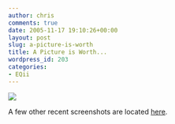 ```yaml
---
author: chris
comments: true
date: 2005-11-17 19:10:26+00:00
layout: post
slug: a-picture-is-worth
title: A Picture is Worth...
wordpress_id: 203
categories:
- EQii
---
```


![](http://www.phatboyg.com/gallery/albums/wpw-20051117/Ding60.jpg)

A few other recent screenshots are located [here](http://www.phatboyg.com/gallery/thumbnails.php?album=4).
